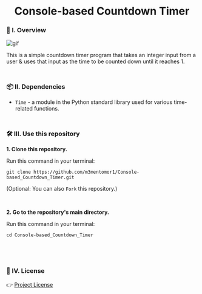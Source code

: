 <div align="center">
  <h1>Console-based Countdown Timer</h1>
</div>

### 🧐 I. Overview
![gif](https://github.com/m3mentomor1/Console-based_Countdown_Timer/assets/95956735/60569d22-7f84-4222-b2d2-7d18063fcb3b)

This is a simple countdown timer program that takes an integer input from a user & uses that input as the time to be counted down until it reaches 1.
<br><br>
##

### 📦 II. Dependencies
- ```Time``` - a module in the Python standard library used for various time-related functions.
<br><br>
##

### 🛠️ III. Use this repository

**1. Clone this repository.**

   Run this command in your terminal: 
   ```
   git clone https://github.com/m3mentomor1/Console-based_Countdown_Timer.git
   ```
(Optional: You can also ```Fork``` this repository.)

<br>

**2. Go to the repository's main directory.**

   Run this command in your terminal: 
   ```
   cd Console-based_Countdown_Timer
   ```
<br><br>
##

### 📄 IV. License

👉 [Project License](https://github.com/m3mentomor1/Pneumonia_Detection_with_Lightweight-CNN-Models/blob/main/LICENSE)
